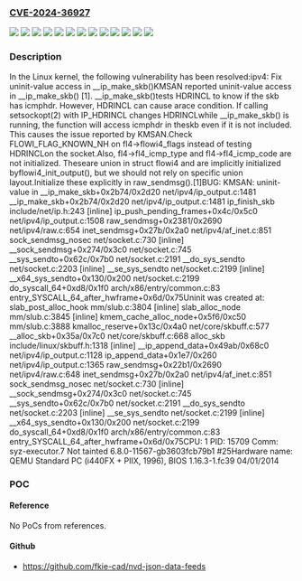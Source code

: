 ### [CVE-2024-36927](https://cve.mitre.org/cgi-bin/cvename.cgi?name=CVE-2024-36927)
![](https://img.shields.io/static/v1?label=Product&message=Linux&color=blue)
![](https://img.shields.io/static/v1?label=Version&message=&color=brightgreen)
![](https://img.shields.io/static/v1?label=Version&message=022ea4374c319690c804706bda9dc42946d1556d%20&color=brightgreen)
![](https://img.shields.io/static/v1?label=Version&message=27c468ec1af113f6ae94fb5378f65e6038bd16e7%20&color=brightgreen)
![](https://img.shields.io/static/v1?label=Version&message=32a5a13d556e4f804e5a447a08c70b172d600707%20&color=brightgreen)
![](https://img.shields.io/static/v1?label=Version&message=566785731c6dd41ef815196ddc36d1ae30a63763%20&color=brightgreen)
![](https://img.shields.io/static/v1?label=Version&message=6.4%20&color=brightgreen)
![](https://img.shields.io/static/v1?label=Version&message=99e5acae193e369b71217efe6f1dad42f3f18815%20&color=brightgreen)
![](https://img.shields.io/static/v1?label=Version&message=9e3c96aed8fe32907e0a4bca05aad457629a820c%20&color=brightgreen)
![](https://img.shields.io/static/v1?label=Version&message=a54ec573d9b81b05d368f8e6edc1b3e49f688658%20&color=brightgreen)
![](https://img.shields.io/static/v1?label=Version&message=dc4e3bb0710178c8d03fc43064e0a71fe7440cdd%20&color=brightgreen)
![](https://img.shields.io/static/v1?label=Version&message=fc60067260c20da8cddcf968bec47416f3e2cde2%20&color=brightgreen)
![](https://img.shields.io/static/v1?label=Vulnerability&message=n%2Fa&color=blue)

### Description

In the Linux kernel, the following vulnerability has been resolved:ipv4: Fix uninit-value access in __ip_make_skb()KMSAN reported uninit-value access in __ip_make_skb() [1].  __ip_make_skb()tests HDRINCL to know if the skb has icmphdr. However, HDRINCL can cause arace condition. If calling setsockopt(2) with IP_HDRINCL changes HDRINCLwhile __ip_make_skb() is running, the function will access icmphdr in theskb even if it is not included. This causes the issue reported by KMSAN.Check FLOWI_FLAG_KNOWN_NH on fl4->flowi4_flags instead of testing HDRINCLon the socket.Also, fl4->fl4_icmp_type and fl4->fl4_icmp_code are not initialized. Theseare union in struct flowi4 and are implicitly initialized byflowi4_init_output(), but we should not rely on specific union layout.Initialize these explicitly in raw_sendmsg().[1]BUG: KMSAN: uninit-value in __ip_make_skb+0x2b74/0x2d20 net/ipv4/ip_output.c:1481 __ip_make_skb+0x2b74/0x2d20 net/ipv4/ip_output.c:1481 ip_finish_skb include/net/ip.h:243 [inline] ip_push_pending_frames+0x4c/0x5c0 net/ipv4/ip_output.c:1508 raw_sendmsg+0x2381/0x2690 net/ipv4/raw.c:654 inet_sendmsg+0x27b/0x2a0 net/ipv4/af_inet.c:851 sock_sendmsg_nosec net/socket.c:730 [inline] __sock_sendmsg+0x274/0x3c0 net/socket.c:745 __sys_sendto+0x62c/0x7b0 net/socket.c:2191 __do_sys_sendto net/socket.c:2203 [inline] __se_sys_sendto net/socket.c:2199 [inline] __x64_sys_sendto+0x130/0x200 net/socket.c:2199 do_syscall_64+0xd8/0x1f0 arch/x86/entry/common.c:83 entry_SYSCALL_64_after_hwframe+0x6d/0x75Uninit was created at: slab_post_alloc_hook mm/slub.c:3804 [inline] slab_alloc_node mm/slub.c:3845 [inline] kmem_cache_alloc_node+0x5f6/0xc50 mm/slub.c:3888 kmalloc_reserve+0x13c/0x4a0 net/core/skbuff.c:577 __alloc_skb+0x35a/0x7c0 net/core/skbuff.c:668 alloc_skb include/linux/skbuff.h:1318 [inline] __ip_append_data+0x49ab/0x68c0 net/ipv4/ip_output.c:1128 ip_append_data+0x1e7/0x260 net/ipv4/ip_output.c:1365 raw_sendmsg+0x22b1/0x2690 net/ipv4/raw.c:648 inet_sendmsg+0x27b/0x2a0 net/ipv4/af_inet.c:851 sock_sendmsg_nosec net/socket.c:730 [inline] __sock_sendmsg+0x274/0x3c0 net/socket.c:745 __sys_sendto+0x62c/0x7b0 net/socket.c:2191 __do_sys_sendto net/socket.c:2203 [inline] __se_sys_sendto net/socket.c:2199 [inline] __x64_sys_sendto+0x130/0x200 net/socket.c:2199 do_syscall_64+0xd8/0x1f0 arch/x86/entry/common.c:83 entry_SYSCALL_64_after_hwframe+0x6d/0x75CPU: 1 PID: 15709 Comm: syz-executor.7 Not tainted 6.8.0-11567-gb3603fcb79b1 #25Hardware name: QEMU Standard PC (i440FX + PIIX, 1996), BIOS 1.16.3-1.fc39 04/01/2014

### POC

#### Reference
No PoCs from references.

#### Github
- https://github.com/fkie-cad/nvd-json-data-feeds

